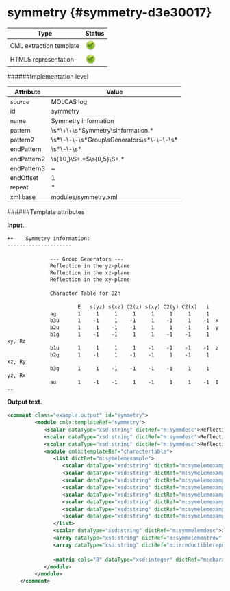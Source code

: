 # symmetry {#symmetry-d3e30017}


| Type                                                                                                                                                | Status                                                                                                                                              |
|----|----|
| CML extraction template                                                                                                                             | ![](/imgs/Total.png)                                                                                                                                |
| HTML5 representation                                                                                                                                | ![](/imgs/Total.png)                                                                                                                                |

######Implementation level

| Attribute                                                                                                                                           | Value                                                                                                                                               |
|----|----|
| *source*                                                                                                                                            | MOLCAS log                                                                                                                                          |
| id                                                                                                                                                  | symmetry                                                                                                                                            |
| name                                                                                                                                                | Symmetry information                                                                                                                                |
| pattern                                                                                                                                             | \\s\*\\+\\+\\s\*Symmetry\\sinformation.\*                                                                                                           |
| pattern2                                                                                                                                            | \\s\*\\-\\-\\-\\s\*Group\\sGenerators\\s\*\\-\\-\\-\\s\*                                                                                            |
| endPattern                                                                                                                                          | \\s\*\\-\\-\\s\*                                                                                                                                    |
| endPattern2                                                                                                                                         | \\s{10,}\\S+.\*\$\\s{0,5}\\S+.\*                                                                                                                    |
| endPattern3                                                                                                                                         | \~                                                                                                                                                  |
| endOffset                                                                                                                                           | 1                                                                                                                                                   |
| repeat                                                                                                                                              | \*                                                                                                                                                  |
| xml:base                                                                                                                                            | modules/symmetry.xml                                                                                                                                |

######Template attributes

**Input.**

    ++    Symmetry information:
    ---------------------

                  --- Group Generators ---
                  Reflection in the yz-plane  
                  Reflection in the xz-plane  
                  Reflection in the xy-plane  

                  Character Table for D2h

                           E   s(yz) s(xz) C2(z) s(xy) C2(y) C2(x)   i  
                  ag       1     1     1     1     1     1     1     1  
                  b3u      1    -1     1    -1     1    -1     1    -1  x
                  b2u      1     1    -1    -1     1     1    -1    -1  y
                  b1g      1    -1    -1     1     1    -1    -1     1  xy, Rz
                  b1u      1     1     1     1    -1    -1    -1    -1  z
                  b2g      1    -1     1    -1    -1     1    -1     1  xz, Ry
                  b3g      1     1    -1    -1    -1    -1     1     1  yz, Rx
                  au       1    -1    -1     1    -1     1     1    -1  I
    --
        

**Output text.**

```xml
<comment class="example.output" id="symmetry">
         <module cmlx:templateRef="symmetry">
            <scalar dataType="xsd:string" dictRef="m:symmdesc">Reflection in the yz-plane</scalar>
            <scalar dataType="xsd:string" dictRef="m:symmdesc">Reflection in the xz-plane</scalar>
            <scalar dataType="xsd:string" dictRef="m:symmdesc">Reflection in the xy-plane</scalar>
            <module cmlx:templateRef="charactertable">            
               <list dictRef="m:symelemexample">
                  <scalar dataType="xsd:string" dictRef="m:symelemexample" />
                  <scalar dataType="xsd:string" dictRef="m:symelemexample">x</scalar>
                  <scalar dataType="xsd:string" dictRef="m:symelemexample">y</scalar>
                  <scalar dataType="xsd:string" dictRef="m:symelemexample">xy, Rz</scalar>
                  <scalar dataType="xsd:string" dictRef="m:symelemexample">z</scalar>
                  <scalar dataType="xsd:string" dictRef="m:symelemexample">xz, Ry</scalar>
                  <scalar dataType="xsd:string" dictRef="m:symelemexample">yz, Rx</scalar>
                  <scalar dataType="xsd:string" dictRef="m:symelemexample">I</scalar>
               </list>           
               <scalar dataType="xsd:string" dictRef="m:symmelemdesc">D2h</scalar>
               <array dataType="xsd:string" dictRef="m:symmelementrow" size="8">E s(yz) s(xz) C2(z) s(xy) C2(y) C2(x) i</array>
               <array dataType="xsd:string" dictRef="m:irreductiblerepcol" size="8">ag b3u b2u b1g b1u b2g b3g au</array>
               
               <matrix cols="8" dataType="xsd:integer" dictRef="m:characters" rows="8">1 1 1 1 1 1 1 1 1 -1 1 -1 1 -1 1 -1 1 1 -1 -1 1 1 -1 -1 1 -1 -1 1 1 -1 -1 1 1 1 1 1 -1 -1 -1 -1 1 -1 1 -1 -1 1 -1 1 1 1 -1 -1 -1 -1 1 1 1 -1 -1 1 -1 1 1 -1</matrix>
            </module>
         </module>
    </comment>
```
